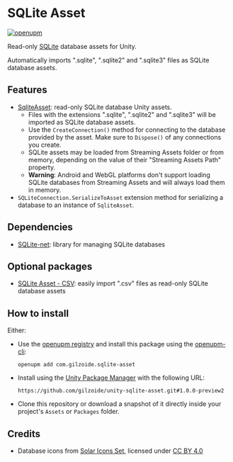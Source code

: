 # SQLite Asset
[![openupm](https://img.shields.io/npm/v/com.gilzoide.sqlite-asset?label=openupm&registry_uri=https://package.openupm.com)](https://openupm.com/packages/com.gilzoide.sqlite-asset/)

Read-only [SQLite](https://sqlite.org/) database assets for Unity.

Automatically imports ".sqlite", ".sqlite2" and ".sqlite3" files as SQLite database assets.


## Features
- [SqliteAsset](Runtime/SqliteAsset.cs): read-only SQLite database Unity assets.
  + Files with the extensions ".sqlite", ".sqlite2" and ".sqlite3" will be imported as SQLite database assets.
  + Use the `CreateConnection()` method for connecting to the database provided by the asset.
    Make sure to `Dispose()` of any connections you create.
  + SQLite assets may be loaded from Streaming Assets folder or from memory, depending on the value of their "Streaming Assets Path" property.
  + **Warning**: Android and WebGL platforms don't support loading SQLite databases from Streaming Assets and will always load them in memory.
- `SQLiteConnection.SerializeToAsset` extension method for serializing a database to an instance of `SqliteAsset`.


## Dependencies
- [SQLite-net](https://github.com/gilzoide/unity-sqlite-net): library for managing SQLite databases


## Optional packages
- [SQLite Asset - CSV](https://github.com/gilzoide/unity-sqlite-asset-csv): easily import ".csv" files as read-only SQLite database assets


## How to install
Either:
- Use the [openupm registry](https://openupm.com/) and install this package using the [openupm-cli](https://github.com/openupm/openupm-cli):
  ```
  openupm add com.gilzoide.sqlite-asset
  ```
- Install using the [Unity Package Manager](https://docs.unity3d.com/Manual/upm-ui-giturl.html) with the following URL:
  ```
  https://github.com/gilzoide/unity-sqlite-asset.git#1.0.0-preview2
  ```
- Clone this repository or download a snapshot of it directly inside your project's `Assets` or `Packages` folder.


## Credits
- Database icons from [Solar Icons Set](https://www.figma.com/community/file/1166831539721848736/solar-icons-set), licensed under [CC BY 4.0](https://creativecommons.org/licenses/by/4.0/)